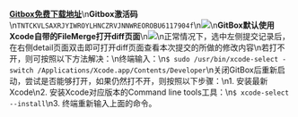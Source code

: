 [**Gitbox免费下载地址**](https://github.com/MichaelLedger/Applications)\n**Gitbox激活码**\n`TNTCKVLSAXRJYIWROYLHNCZRVJNNWREOROBU6117904f`\n![](developer-images/gitbox-license-number.png)\n**GitBox默认使用Xcode自带的FileMerge打开diff页面**\n![](developer-images/gitbox-filemerge.png)\n正常情况下，选中左侧提交记录后，在右侧detail页面双击即可打开diff页面查看本次提交的所做的修改内容\n若打不开，则可按照以下方法解决：\n终端输入：\n`$ sudo /usr/bin/xcode-select -switch /Applications/Xcode.app/Contents/Developer`\n关闭GitBox后重新启动，尝试是否能够打开，如果仍然打不开，则按照以下步骤：\n1. 安装最新Xcode\n2. 安装Xcode对应版本的Command line tools工具：\n`$ xcode-select --install`\n3. 终端重新输入上面的命令。
        